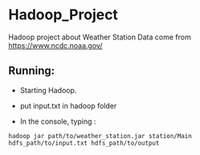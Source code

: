 # Hadoop_Project
Hadoop project about Weather Station 
Data come from https://www.ncdc.noaa.gov/

## Running:

- Starting Hadoop.

- put input.txt in hadoop folder

- In the console, typing :

`hadoop jar path/to/weather_station.jar station/Main hdfs_path/to/input.txt hdfs_path/to/output`
